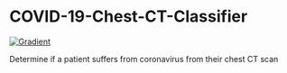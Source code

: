 # COVID-19-Chest-CT-Classifier

[![Gradient](https://assets.paperspace.io/img/gradient-badge.svg)](https://console.paperspace.com/github.com/dkobran/COVID-19-Chest-CT-Classifier/blob/main/COVID-19_Chest_CT_Classifier.ipynb)

Determine if a patient suffers from coronavirus from their chest CT scan
